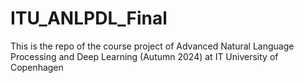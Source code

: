 # ITU_ANLPDL_Final
This is the repo of the course project of Advanced Natural Language Processing and Deep Learning (Autumn 2024) at IT University of Copenhagen
